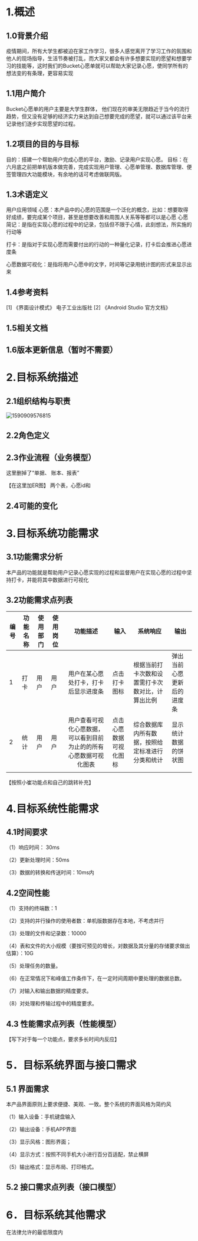 # 1.概述

## 1.0背景介绍

疫情期间，所有大学生都被迫在家工作学习，很多人感觉离开了学习工作的氛围和他人的现场指导，生活节奏被打乱，而大家又都会有许多想要实现的愿望和想要学习的技能等，这时我们的Bucket心愿单就可以帮助大家记录心愿，使同学所有的想法变的有条理，更容易实现

## 1.1用户简介

Bucket心愿单的用户主要是大学生群体，
他们现在的审美无限趋近于当今的流行趋势，但又没有足够的经济实力来达到自己想要完成的愿望，就可以通过该平台来记录他们逐步实现愿望的过程。


## 1.2项目的目的与目标

目的：搭建一个帮助用户完成心愿的平台，激励、记录用户实现心愿。
目标：在六月底之前把单机版本做完善，完成实现用户管理、心愿单管理、数据库管理、便签管理四大功能模块，有余地的话可考虑做联网版。


## 1.3术语定义

用户应用领域
心愿：本产品中的心愿的范围是一个泛化的概念，比如：想要取得好成绩，要完成某个项目，甚至是想要改善和周围人关系等等都可以是心愿
心愿简记：是指在实现心愿的过程中的记录，包括但不限于心情，此刻想法，所实施的行动等

打卡：是指对于实现心愿而需要付出的行动的一种量化记录，打卡后会推进心愿进度条

心愿数据可视化：是指将用户心愿中的文字，时间等记录用统计图的形式来显示出来

## 1.4参考资料

[1] 《界面设计模式》 电子工业出版社
[2]  《Android Studio 官方文档》


## 1.5相关文档

## 1.6版本更新信息（暂时不需要）




# 2.目标系统描述

## 2.1组织结构与职责

![1590909576815](C:\Users\zhangyuhao\AppData\Roaming\Typora\typora-user-images\1590909576815.png)

## 2.2角色定义

## 2.3作业流程（业务模型）

这里删掉了“单据、 账本、报表”

【在这里加ER图】
两个表，心愿id和

## 2.4可能的变化






# 3.目标系统功能需求

## 3.1功能需求分析

本产品的功能就是帮助用户记录心愿实现的过程和监督用户在实现心愿的过程中坚持打卡，并能将其中数据进行可视化

## 3.2功能需求点列表



| 编号 | 功能名称 | 使用部门 | 使用岗位 |                           功能描述                           | 输入                   | 系统响应                                         | 输出                       |
| ---- | -------- | -------- | -------- | :----------------------------------------------------------: | ---------------------- | ------------------------------------------------ | -------------------------- |
| 1    | 打卡     | 用户     | 用户     |             用户在某心愿处打卡，打卡后显示进度条             | 点击打卡图标           | 根据当前打卡次数和设置需打卡次数对比，计算出比例 | 弹出当前心愿更新后的进度条 |
| 2    | 统计     | 用户     | 用户     | 用户查看可视化心愿数据，可以看到目前为止的的所有心愿数据可视化图表 | 点击心愿数据可视化图标 | 综合数据库内所有数据，按照给定标准进行分类和统计 | 显示统计数据的饼状图       |
|      |          |          |          |                                                              |                        |                                                  |                            |

【按照小崔功能点和自己的跳转补充】

# 4.目标系统性能需求

## 4.1时间要求

（1）响应时间： 30ms

（2）更新处理时间：50ms

（3）数据的转换和传送时间：10ms内

## 4.2空间性能

（1）支持的终端数：1

（2）支持的并行操作的使用者数：单机版数据存在本地，不考虑并行

（3）处理的文件和记录数：10000

（4）表和文件的大小规模（要按可预见的增长，对数据及其分量的存储要求做出估算）：10G

（5）处理任务的数量。

（6）在正常情况下和峰值工作条件下，在一定时间周期中要处理的数据总数。

（7）对输入和输出数据的精度要求。

（8）对处理和传输过程中的精度要求。

## 4.3 性能需求点列表（性能模型）

【写下对于每一个功能点，要求多长时间内反应】


# 5．目标系统界面与接口需求

## 5.1 界面需求

本产品界面原则上要求便捷、美观、一致。整个系统的界面风格为简约风

（1）输入设备：手机键盘输入

（2）输出设备：手机APP界面

（3）显示风格：图形界面；

（4）显示方式：按照不同手机大小进行百分百适配，禁止横屏

（5）输出格式：显示布局、打印格式。

## 5.2 接口需求点列表（接口模型）




# 6．目标系统其他需求

在法律允许的最低限度内


